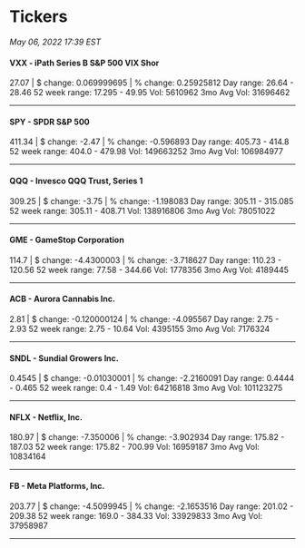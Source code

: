 # Tickers
*May 06, 2022 17:39 EST*

#### VXX - iPath Series B S&P 500 VIX Shor
27.07 | $ change: 0.069999695 | % change: 0.25925812
Day range: 26.64 - 28.46 52 week range: 17.295 - 49.95
Vol: 5610962 3mo Avg Vol: 31696462

---

#### SPY - SPDR S&P 500
411.34 | $ change: -2.47 | % change: -0.596893
Day range: 405.73 - 414.8 52 week range: 404.0 - 479.98
Vol: 149663252 3mo Avg Vol: 106984977

---

#### QQQ - Invesco QQQ Trust, Series 1
309.25 | $ change: -3.75 | % change: -1.198083
Day range: 305.11 - 315.085 52 week range: 305.11 - 408.71
Vol: 138916806 3mo Avg Vol: 78051022

---

#### GME - GameStop Corporation
114.7 | $ change: -4.4300003 | % change: -3.718627
Day range: 110.23 - 120.56 52 week range: 77.58 - 344.66
Vol: 1778356 3mo Avg Vol: 4189445

---

#### ACB - Aurora Cannabis Inc.
2.81 | $ change: -0.120000124 | % change: -4.095567
Day range: 2.75 - 2.93 52 week range: 2.75 - 10.64
Vol: 4395155 3mo Avg Vol: 7176324

---

#### SNDL - Sundial Growers Inc.
0.4545 | $ change: -0.01030001 | % change: -2.2160091
Day range: 0.4444 - 0.465 52 week range: 0.4 - 1.49
Vol: 64216818 3mo Avg Vol: 101123275

---

#### NFLX - Netflix, Inc.
180.97 | $ change: -7.350006 | % change: -3.902934
Day range: 175.82 - 187.03 52 week range: 175.82 - 700.99
Vol: 16959187 3mo Avg Vol: 10834164

---

#### FB - Meta Platforms, Inc.
203.77 | $ change: -4.5099945 | % change: -2.1653516
Day range: 201.02 - 209.38 52 week range: 169.0 - 384.33
Vol: 33929833 3mo Avg Vol: 37958987

---

